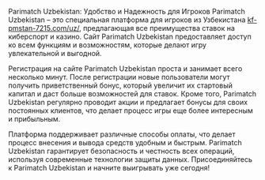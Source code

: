 Parimatch Uzbekistan: Удобство и Надежность для Игроков
Parimatch Uzbekistan – это специальная платформа для игроков из Узбекистана [kf-pmstan-7215.com/uz/](https://kf-pmstan-7215.com/uz/), предлагающая все преимущества ставок на киберспорт и казино. Сайт Parimatch Uzbekistan предоставляет доступ ко всем функциям и возможностям, которые делают игру увлекательной и выгодной.

Регистрация на сайте Parimatch Uzbekistan проста и занимает всего несколько минут. После регистрации новые пользователи могут получить приветственный бонус, который увеличит их стартовый капитал и даст больше возможностей для ставок. Кроме того, Parimatch Uzbekistan регулярно проводит акции и предлагает бонусы для своих постоянных клиентов, что делает процесс игры еще более интересным и прибыльным.

Платформа поддерживает различные способы оплаты, что делает процесс внесения и вывода средств удобным и быстрым. Parimatch Uzbekistan гарантирует безопасность и честность всех операций, используя современные технологии защиты данных. Присоединяйтесь к Parimatch Uzbekistan и начните выигрывать уже сегодня!
